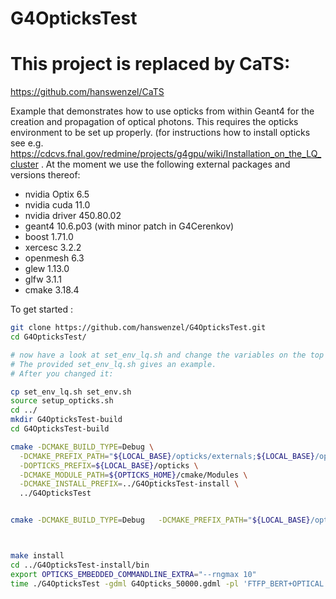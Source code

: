 # G4OpticksTest

# This project is replaced by CaTS:
https://github.com/hanswenzel/CaTS


Example that demonstrates how to use opticks from within Geant4 for the creation and propagation of optical photons. This requires the opticks environment to be set up properly. (for instructions how to install opticks see e.g. https://cdcvs.fnal.gov/redmine/projects/g4gpu/wiki/Installation_on_the_LQ_cluster . At the moment we use the following external packages and versions thereof:  

- nvidia Optix 6.5
- nvidia cuda 11.0
- nvidia driver 450.80.02
- geant4 10.6.p03  (with minor patch in G4Cerenkov)
- boost 1.71.0
- xercesc 3.2.2
- openmesh 6.3
- glew 1.13.0
- glfw 3.1.1
- cmake 3.18.4

To get started : 

```bash
git clone https://github.com/hanswenzel/G4OpticksTest.git
cd G4OpticksTest/

# now have a look at set_env_lq.sh and change the variables on the top to point to the opticks installation you want to use and change it accordingly.
# The provided set_env_lq.sh gives an example.
# After you changed it:

cp set_env_lq.sh set_env.sh
source setup_opticks.sh 
cd ../
mkdir G4OpticksTest-build
cd G4OpticksTest-build

cmake -DCMAKE_BUILD_TYPE=Debug \
  -DCMAKE_PREFIX_PATH="${LOCAL_BASE}/opticks/externals;${LOCAL_BASE}/opticks" \
  -DOPTICKS_PREFIX=${LOCAL_BASE}/opticks \
  -DCMAKE_MODULE_PATH=${OPTICKS_HOME}/cmake/Modules \
  -DCMAKE_INSTALL_PREFIX=../G4OpticksTest-install \
  ../G4OpticksTest


cmake -DCMAKE_BUILD_TYPE=Debug   -DCMAKE_PREFIX_PATH="${LOCAL_BASE}/opticks/externals;${LOCAL_BASE}/opticks"   -DOPTICKS_PREFIX=${LOCAL_BASE}/opticks   -DCMAKE_MODULE_PATH=${OPTICKS_HOME}/cmake/Modules   -DCMAKE_INSTALL_PREFIX=../G4OpticksTest-install   -DWITH_GEANT4_UIVIS=off  -DWITH_ROOT=off -DWITH_G4OPTICKS=off ../G4OpticksTest



make install
cd ../G4OpticksTest-install/bin
export OPTICKS_EMBEDDED_COMMANDLINE_EXTRA="--rngmax 10"
time ./G4OpticksTest -gdml G4Opticks_50000.gdml -pl 'FTFP_BERT+OPTICAL'  -macro muon_IO.mac
```
